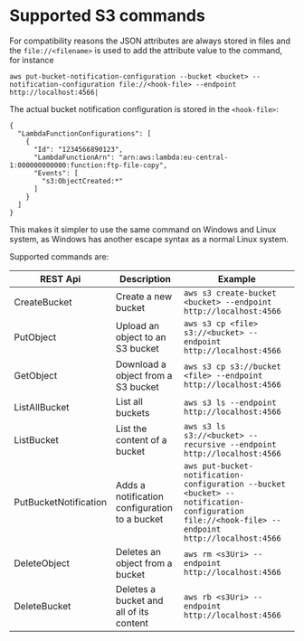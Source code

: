 
# Supported S3 commands 

For compatibility reasons the JSON attributes are always stored in files and the ```file://<filename>``` is used to add the attribute value to the command, for instance
```
aws put-bucket-notification-configuration --bucket <bucket> --notification-configuration file://<hook-file> --endpoint http://localhost:4566|
```
The actual bucket notification configuration is stored in the ```<hook-file>```:
```
{
  "LambdaFunctionConfigurations": [
    {
      "Id": "1234566890123",
      "LambdaFunctionArn": "arn:aws:lambda:eu-central-1:000000000000:function:ftp-file-copy",
      "Events": [
        "s3:ObjectCreated:*"
      ]
    }
  ]
}
```
This makes it simpler to use the same command on Windows and Linux system, as Windows has another escape syntax as a normal Linux system. 

Supported commands are:

| REST Api              | Description                                   | Example                                                                                                                                                 |
|-----------------------|-----------------------------------------------|---------------------------------------------------------------------------------------------------------------------------------------------------------|
| CreateBucket          | Create a new bucket                           | ```aws s3 create-bucket <bucket> --endpoint http://localhost:4566```                                                                               |
| PutObject             | Upload an object to an S3 bucket              | ```aws s3 cp <file> s3://<bucket> --endpoint http://localhost:4566```                                                                          |
| GetObject             | Download a object from a S3 bucket            | ```aws s3 cp s3://bucket <file> --endpoint http://localhost:4566```                                                                                   |
| ListAllBucket         | List all buckets                              | ```aws s3 ls --endpoint http://localhost:4566```                                                                                                            |
| ListBucket            | List the content of a bucket                  | ```aws s3 ls s3://<bucket> --recursive --endpoint http://localhost:4566```                                                                            |
| PutBucketNotification | Adds a notification configuration to a bucket | ```aws put-bucket-notification-configuration --bucket <bucket> --notification-configuration file://<hook-file> --endpoint http://localhost:4566```|
| DeleteObject          | Deletes an object from a bucket               | ```aws rm <s3Uri> --endpoint http://localhost:4566```|
| DeleteBucket          | Deletes a bucket and all of its content       | ```aws rb <s3Uri> --endpoint http://localhost:4566```|
